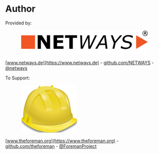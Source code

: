 <!SLIDE noprint>

# Author

Provided by: 

<img src="../../_images/netways-logo-1366.png" style="max-width:400px; max-height: 200px; width: auto; height: auto; margin-left: 50px" alt="NETWAYS Logo"/>

[www.netways.de](https://www.netways.de) - [github.com/NETWAYS](https://github.com/NETWAYS) - [@netways](https://twitter.com/netways)

To Support:

<img src="../../_images/foreman/foremanhelmet.png" style="max-width:400px; max-height: 150px; width: auto; height: auto; margin-left: 50px" alt="Foreman Logo"/>

[www.theforeman.org](https://www.theforeman.org) - [github.com/theforeman](https://github.com/theforeman) - [@ForemanProject](https://twitter.com/ForemanProject)
